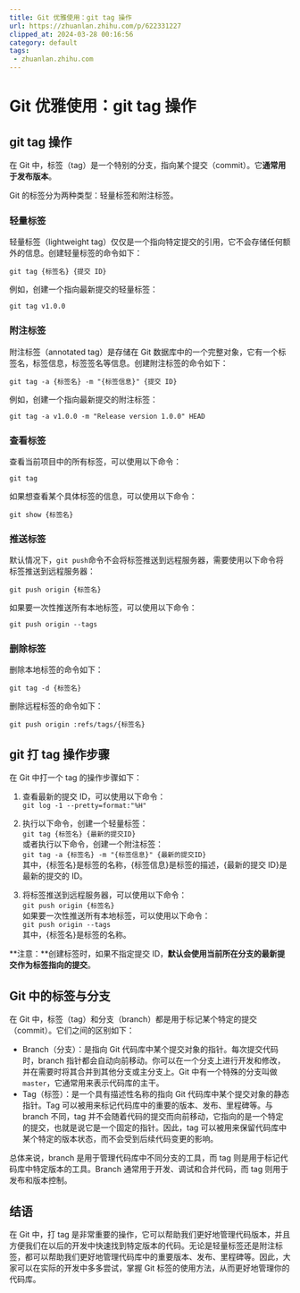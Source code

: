 ```yaml
---
title: Git 优雅使用：git tag 操作
url: https://zhuanlan.zhihu.com/p/622331227
clipped_at: 2024-03-28 00:16:56
category: default
tags: 
 - zhuanlan.zhihu.com
---
```



# Git 优雅使用：git tag 操作

## git tag 操作

在 Git 中，标签（tag）是一个特别的分支，指向某个提交（commit）。它**通常用于发布版本**。

Git 的标签分为两种类型：轻量标签和附注标签。

### 轻量标签

轻量标签（lightweight tag）仅仅是一个指向特定提交的引用，它不会存储任何额外的信息。创建轻量标签的命令如下：

```text
git tag {标签名} {提交 ID}
```

例如，创建一个指向最新提交的轻量标签：

```text
git tag v1.0.0
```

### 附注标签

附注标签（annotated tag）是存储在 Git 数据库中的一个完整对象，它有一个标签名，标签信息，标签签名等信息。创建附注标签的命令如下：

```text
git tag -a {标签名} -m "{标签信息}" {提交 ID}
```

例如，创建一个指向最新提交的附注标签：

```text
git tag -a v1.0.0 -m "Release version 1.0.0" HEAD
```

### 查看标签

查看当前项目中的所有标签，可以使用以下命令：

```text
git tag
```

如果想查看某个具体标签的信息，可以使用以下命令：

```text
git show {标签名}
```

### 推送标签

默认情况下，`git push`命令不会将标签推送到远程服务器，需要使用以下命令将标签推送到远程服务器：

```text
git push origin {标签名}
```

如果要一次性推送所有本地标签，可以使用以下命令：

```text
git push origin --tags
```

### 删除标签

删除本地标签的命令如下：

```text
git tag -d {标签名}
```

删除远程标签的命令如下：

```text
git push origin :refs/tags/{标签名}
```

## git 打 tag 操作步骤

在 Git 中打一个 tag 的操作步骤如下：

1.  查看最新的提交 ID，可以使用以下命令：  
    `git log -1 --pretty=format:"%H"`  
    
2.  执行以下命令，创建一个轻量标签：  
    `git tag {标签名} {最新的提交ID}`  
    或者执行以下命令，创建一个附注标签：  
    `git tag -a {标签名} -m "{标签信息}" {最新的提交ID}`  
    其中，{标签名}是标签的名称，{标签信息}是标签的描述，{最新的提交 ID}是最新的提交的 ID。  
    
3.  将标签推送到远程服务器，可以使用以下命令：  
    `git push origin {标签名}`  
    如果要一次性推送所有本地标签，可以使用以下命令：  
    `git push origin --tags`  
    其中，{标签名}是标签的名称。

**注意：**创建标签时，如果不指定提交 ID，**默认会使用当前所在分支的最新提交作为标签指向的提交**。

## Git 中的标签与分支

在 Git 中，标签（tag）和分支（branch）都是用于标记某个特定的提交（commit）。它们之间的区别如下：

-   Branch（分支）：是指向 Git 代码库中某个提交对象的指针。每次提交代码时，branch 指针都会自动向前移动。你可以在一个分支上进行开发和修改，并在需要时将其合并到其他分支或主分支上。Git 中有一个特殊的分支叫做 `master`，它通常用来表示代码库的主干。
-   Tag（标签）：是一个具有描述性名称的指向 Git 代码库中某个提交对象的静态指针。Tag 可以被用来标记代码库中的重要的版本、发布、里程碑等。与 branch 不同，tag 并不会随着代码的提交而向前移动，它指向的是一个特定的提交，也就是说它是一个固定的指针。因此，tag 可以被用来保留代码库中某个特定的版本状态，而不会受到后续代码变更的影响。

总体来说，branch 是用于管理代码库中不同分支的工具，而 tag 则是用于标记代码库中特定版本的工具。Branch 通常用于开发、调试和合并代码，而 tag 则用于发布和版本控制。

## 结语

在 Git 中，打 tag 是非常重要的操作，它可以帮助我们更好地管理代码版本，并且方便我们在以后的开发中快速找到特定版本的代码。无论是轻量标签还是附注标签，都可以帮助我们更好地管理代码库中的重要版本、发布、里程碑等。因此，大家可以在实际的开发中多多尝试，掌握 Git 标签的使用方法，从而更好地管理你的代码库。